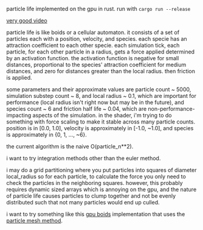 particle life implemented on the gpu in rust.
run with ```cargo run --release```

[very good video](https://www.youtube.com/watch?v=p4YirERTVF0)

particle life is like boids or a cellular automaton. it consists of a set of particles each with a position, velocity, and species. each specie has an attraction coefficient to each other specie. each simulation tick, each particle, for each other particle in a radius, gets a force applied determined by an activation function. the activation function is negative for small distances, proportional to the species' attraction coefficient for medium distances, and zero for distances greater than the local radius. then friction is applied.

some parameters and their approximate values are particle count ~ 5000, simulation substep count ~ 8, and local radius ~ 0.1, which are important for performance (local radius isn't right now but may be in the future), and species count ~ 6 and friction half life ~ 0.04, which are non-performance-impacting aspects of the simulation. in the shader, i'm trying to do something with force scaling to make it stable across many particle counts. position is in [0.0, 1.0], velocity is approximately in [-1.0, ~1.0], and species is approximately in {0, 1, ..., ~6}.

the current algorithm is the naive O(particle_n**2).

i want to try integration methods other than the euler method.

i may do a grid partitioning where you put particles into squares of diameter local_radius so for each particle, to calculate the force you only need to check the particles in the neighboring squares. however, this probably requires dynamic sized arrays which is annoying on the gpu, and the nature of particle life causes particles to clump together and not be evenly distributed such that not many particles would end up culled.

i want to try something like this [gpu boids](https://observablehq.com/@rreusser/gpgpu-boids) implementation that uses the [particle mesh method](https://en.wikipedia.org/wiki/Particle_mesh).
